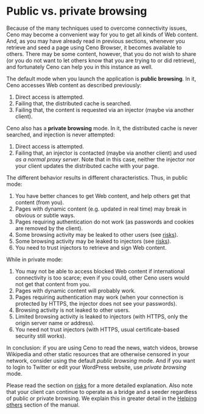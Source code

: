 # Public vs. private browsing

Because of the many techniques used to overcome connectivity issues, Ceno may become a convenient way for you to get all kinds of Web content.  And, as you may have already read in previous sections, whenever you retrieve and seed a page using Ceno Browser, it becomes available to others.  There may be some content, however, that you do not wish to share (or you do not want to let others know that you are trying to or did retrieve), and fortunately Ceno can help you in this instance as well.

The default mode when you launch the application is **public browsing**.  In it, Ceno accesses Web content as described previously:

1. Direct access is attempted.
2. Failing that, the distributed cache is searched.
3. Failing that, the content is requested via an injector (maybe via another client).

Ceno also has a **private browsing** mode.  In it, the distributed cache is never searched, and injection is never attempted:

1. Direct access is attempted.
2. Failing that, an injector is contacted (maybe via another client) and used *as a normal proxy server*.  Note that in this case, neither the injector nor your client updates the distributed cache with your page.

The different behavior results in different characteristics.  Thus, in public mode:

1. You have better chances to get Web content, and help others get that content (from you).
2. Pages with dynamic content (e.g. updated in real time) may break in obvious or subtle ways.
3. Pages requiring authentication do not work (as passwords and cookies are removed by the client).
4. Some browsing activity may be leaked to other users (see [risks](risks.md)).
5. Some browsing activity may be leaked to injectors (see [risks](risks.md)).
6. You need to trust injectors to retrieve and sign Web content.

While in private mode:

1. You may not be able to access blocked Web content if international connectivity is too scarce; even if you could, other Ceno users would not get that content from you.
2. Pages with dynamic content will probably work.
3. Pages requiring authentication may work (when your connection is protected by HTTPS, the injector does not see your passwords).
4. Browsing activity is not leaked to other users.
5. Limited browsing activity is leaked to injectors (with HTTPS, only the origin server name or address).
6. You need not trust injectors (with HTTPS, usual certificate-based security still works).

In conclusion: if you are using Ceno to read the news, watch videos, browse Wikipedia and other static resources that are otherwise censored in your network, consider using the default *public browsing* mode.  And if you want to login to Twitter or edit your WordPress website, use *private browsing* mode.

Please read the section on [risks](risks.md) for a more detailed explanation.  Also note that your client can continue to operate as a bridge and a seeder regardless of public or private browsing.  We explain this in greater detail in the [Helping others](../browser/bridging.md) section of the manual.
